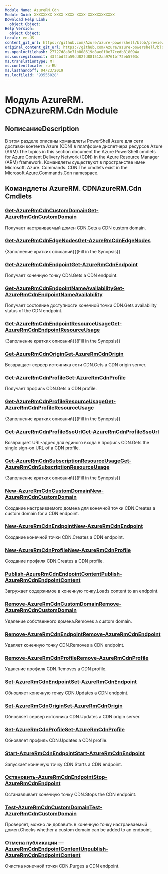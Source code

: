```yaml
---
Module Name: AzureRM.Cdn
Module Guid: XXXXXXXX-XXXX-XXXX-XXXX-XXXXXXXXXXXX
Download Help Link:
  object Object: 
Help Version:
  object Object: 
Locale: en-US
content_git_url: https://github.com/Azure/azure-powershell/blob/preview/src/ResourceManager/Cdn/Commands.Cdn/help/AzureRM.Cdn.md
original_content_git_url: https://github.com/Azure/azure-powershell/blob/preview/src/ResourceManager/Cdn/Commands.Cdn/help/AzureRM.Cdn.md
ms.openlocfilehash: 27727d8a8e71b808619d8ae0f0e77cedb818094a
ms.sourcegitcommit: 43f4bdf2a59dd82fd881512aa9761bf72eb5703c
ms.translationtype: MT
ms.contentlocale: ru-RU
ms.lasthandoff: 04/23/2019
ms.locfileid: "93555028"
---
```

# <span data-ttu-id="99902-101">Модуль AzureRM. CDN</span><span class="sxs-lookup"><span data-stu-id="99902-101">AzureRM.Cdn Module</span></span>
## <span data-ttu-id="99902-102">Nописание</span><span class="sxs-lookup"><span data-stu-id="99902-102">Description</span></span>
<span data-ttu-id="99902-103">В этом разделе описаны командлеты PowerShell Azure для сети доставки контента Azure (CDN) в платформе диспетчера ресурсов Azure (ARM).</span><span class="sxs-lookup"><span data-stu-id="99902-103">The topics in this section document the Azure PowerShell cmdlets for Azure Content Delivery Network (CDN) in the Azure Resource Manager (ARM) framework.</span></span> <span data-ttu-id="99902-104">Командлеты существуют в пространстве имен Microsoft. Azure. Commands. CDN.</span><span class="sxs-lookup"><span data-stu-id="99902-104">The cmdlets exist in the Microsoft.Azure.Commands.Cdn namespace.</span></span>

## <span data-ttu-id="99902-105">Командлеты AzureRM. CDN</span><span class="sxs-lookup"><span data-stu-id="99902-105">AzureRM.Cdn Cmdlets</span></span>
### [<span data-ttu-id="99902-106">Get-AzureRmCdnCustomDomain</span><span class="sxs-lookup"><span data-stu-id="99902-106">Get-AzureRmCdnCustomDomain</span></span>](Get-AzureRmCdnCustomDomain.md)
<span data-ttu-id="99902-107">Получает настраиваемый домен CDN.</span><span class="sxs-lookup"><span data-stu-id="99902-107">Gets a CDN custom domain.</span></span>

### [<span data-ttu-id="99902-108">Get-AzureRmCdnEdgeNodes</span><span class="sxs-lookup"><span data-stu-id="99902-108">Get-AzureRmCdnEdgeNodes</span></span>](Get-AzureRmCdnEdgeNodes.md)
<span data-ttu-id="99902-109">{Заполнение кратких описаний}</span><span class="sxs-lookup"><span data-stu-id="99902-109">{{Fill in the Synopsis}}</span></span>

### [<span data-ttu-id="99902-110">Get-AzureRmCdnEndpoint</span><span class="sxs-lookup"><span data-stu-id="99902-110">Get-AzureRmCdnEndpoint</span></span>](Get-AzureRmCdnEndpoint.md)
<span data-ttu-id="99902-111">Получает конечную точку CDN.</span><span class="sxs-lookup"><span data-stu-id="99902-111">Gets a CDN endpoint.</span></span>

### [<span data-ttu-id="99902-112">Get-AzureRmCdnEndpointNameAvailability</span><span class="sxs-lookup"><span data-stu-id="99902-112">Get-AzureRmCdnEndpointNameAvailability</span></span>](Get-AzureRmCdnEndpointNameAvailability.md)
<span data-ttu-id="99902-113">Получает состояние доступности конечной точки CDN.</span><span class="sxs-lookup"><span data-stu-id="99902-113">Gets availability status of the CDN endpoint.</span></span>

### [<span data-ttu-id="99902-114">Get-AzureRmCdnEndpointResourceUsage</span><span class="sxs-lookup"><span data-stu-id="99902-114">Get-AzureRmCdnEndpointResourceUsage</span></span>](Get-AzureRmCdnEndpointResourceUsage.md)
<span data-ttu-id="99902-115">{Заполнение кратких описаний}</span><span class="sxs-lookup"><span data-stu-id="99902-115">{{Fill in the Synopsis}}</span></span>

### [<span data-ttu-id="99902-116">Get-AzureRmCdnOrigin</span><span class="sxs-lookup"><span data-stu-id="99902-116">Get-AzureRmCdnOrigin</span></span>](Get-AzureRmCdnOrigin.md)
<span data-ttu-id="99902-117">Возвращает сервер источника сети CDN.</span><span class="sxs-lookup"><span data-stu-id="99902-117">Gets a CDN origin server.</span></span>

### [<span data-ttu-id="99902-118">Get-AzureRmCdnProfile</span><span class="sxs-lookup"><span data-stu-id="99902-118">Get-AzureRmCdnProfile</span></span>](Get-AzureRmCdnProfile.md)
<span data-ttu-id="99902-119">Получает профиль CDN.</span><span class="sxs-lookup"><span data-stu-id="99902-119">Gets a CDN profile.</span></span>

### [<span data-ttu-id="99902-120">Get-AzureRmCdnProfileResourceUsage</span><span class="sxs-lookup"><span data-stu-id="99902-120">Get-AzureRmCdnProfileResourceUsage</span></span>](Get-AzureRmCdnProfileResourceUsage.md)
<span data-ttu-id="99902-121">{Заполнение кратких описаний}</span><span class="sxs-lookup"><span data-stu-id="99902-121">{{Fill in the Synopsis}}</span></span>

### [<span data-ttu-id="99902-122">Get-AzureRmCdnProfileSsoUrl</span><span class="sxs-lookup"><span data-stu-id="99902-122">Get-AzureRmCdnProfileSsoUrl</span></span>](Get-AzureRmCdnProfileSsoUrl.md)
<span data-ttu-id="99902-123">Возвращает URL-адрес для единого входа в профиль CDN.</span><span class="sxs-lookup"><span data-stu-id="99902-123">Gets the single sign-on URL of a CDN profile.</span></span>

### [<span data-ttu-id="99902-124">Get-AzureRmCdnSubscriptionResourceUsage</span><span class="sxs-lookup"><span data-stu-id="99902-124">Get-AzureRmCdnSubscriptionResourceUsage</span></span>](Get-AzureRmCdnSubscriptionResourceUsage.md)
<span data-ttu-id="99902-125">{Заполнение кратких описаний}</span><span class="sxs-lookup"><span data-stu-id="99902-125">{{Fill in the Synopsis}}</span></span>

### [<span data-ttu-id="99902-126">New-AzureRmCdnCustomDomain</span><span class="sxs-lookup"><span data-stu-id="99902-126">New-AzureRmCdnCustomDomain</span></span>](New-AzureRmCdnCustomDomain.md)
<span data-ttu-id="99902-127">Создание настраиваемого домена для конечной точки CDN.</span><span class="sxs-lookup"><span data-stu-id="99902-127">Creates a custom domain for a CDN endpoint.</span></span>

### [<span data-ttu-id="99902-128">New-AzureRmCdnEndpoint</span><span class="sxs-lookup"><span data-stu-id="99902-128">New-AzureRmCdnEndpoint</span></span>](New-AzureRmCdnEndpoint.md)
<span data-ttu-id="99902-129">Создание конечной точки CDN.</span><span class="sxs-lookup"><span data-stu-id="99902-129">Creates a CDN endpoint.</span></span>

### [<span data-ttu-id="99902-130">New-AzureRmCdnProfile</span><span class="sxs-lookup"><span data-stu-id="99902-130">New-AzureRmCdnProfile</span></span>](New-AzureRmCdnProfile.md)
<span data-ttu-id="99902-131">Создание профиля CDN.</span><span class="sxs-lookup"><span data-stu-id="99902-131">Creates a CDN profile.</span></span>

### [<span data-ttu-id="99902-132">Publish-AzureRmCdnEndpointContent</span><span class="sxs-lookup"><span data-stu-id="99902-132">Publish-AzureRmCdnEndpointContent</span></span>](Publish-AzureRmCdnEndpointContent.md)
<span data-ttu-id="99902-133">Загружает содержимое в конечную точку.</span><span class="sxs-lookup"><span data-stu-id="99902-133">Loads content to an endpoint.</span></span>

### [<span data-ttu-id="99902-134">Remove-AzureRmCdnCustomDomain</span><span class="sxs-lookup"><span data-stu-id="99902-134">Remove-AzureRmCdnCustomDomain</span></span>](Remove-AzureRmCdnCustomDomain.md)
<span data-ttu-id="99902-135">Удаление собственного домена.</span><span class="sxs-lookup"><span data-stu-id="99902-135">Removes a custom domain.</span></span>

### [<span data-ttu-id="99902-136">Remove-AzureRmCdnEndpoint</span><span class="sxs-lookup"><span data-stu-id="99902-136">Remove-AzureRmCdnEndpoint</span></span>](Remove-AzureRmCdnEndpoint.md)
<span data-ttu-id="99902-137">Удаляет конечную точку CDN.</span><span class="sxs-lookup"><span data-stu-id="99902-137">Removes a CDN endpoint.</span></span>

### [<span data-ttu-id="99902-138">Remove-AzureRmCdnProfile</span><span class="sxs-lookup"><span data-stu-id="99902-138">Remove-AzureRmCdnProfile</span></span>](Remove-AzureRmCdnProfile.md)
<span data-ttu-id="99902-139">Удаление профиля CDN.</span><span class="sxs-lookup"><span data-stu-id="99902-139">Removes a CDN profile.</span></span>

### [<span data-ttu-id="99902-140">Set-AzureRmCdnEndpoint</span><span class="sxs-lookup"><span data-stu-id="99902-140">Set-AzureRmCdnEndpoint</span></span>](Set-AzureRmCdnEndpoint.md)
<span data-ttu-id="99902-141">Обновляет конечную точку CDN.</span><span class="sxs-lookup"><span data-stu-id="99902-141">Updates a CDN endpoint.</span></span>

### [<span data-ttu-id="99902-142">Set-AzureRmCdnOrigin</span><span class="sxs-lookup"><span data-stu-id="99902-142">Set-AzureRmCdnOrigin</span></span>](Set-AzureRmCdnOrigin.md)
<span data-ttu-id="99902-143">Обновляет сервер источника CDN.</span><span class="sxs-lookup"><span data-stu-id="99902-143">Updates a CDN origin server.</span></span>

### [<span data-ttu-id="99902-144">Set-AzureRmCdnProfile</span><span class="sxs-lookup"><span data-stu-id="99902-144">Set-AzureRmCdnProfile</span></span>](Set-AzureRmCdnProfile.md)
<span data-ttu-id="99902-145">Обновляет профиль CDN.</span><span class="sxs-lookup"><span data-stu-id="99902-145">Updates a CDN profile.</span></span>

### [<span data-ttu-id="99902-146">Start-AzureRmCdnEndpoint</span><span class="sxs-lookup"><span data-stu-id="99902-146">Start-AzureRmCdnEndpoint</span></span>](Start-AzureRmCdnEndpoint.md)
<span data-ttu-id="99902-147">Запускает конечную точку CDN.</span><span class="sxs-lookup"><span data-stu-id="99902-147">Starts a CDN endpoint.</span></span>

### [<span data-ttu-id="99902-148">Остановить-AzureRmCdnEndpoint</span><span class="sxs-lookup"><span data-stu-id="99902-148">Stop-AzureRmCdnEndpoint</span></span>](Stop-AzureRmCdnEndpoint.md)
<span data-ttu-id="99902-149">Останавливает конечную точку CDN.</span><span class="sxs-lookup"><span data-stu-id="99902-149">Stops the CDN endpoint.</span></span>

### [<span data-ttu-id="99902-150">Test-AzureRmCdnCustomDomain</span><span class="sxs-lookup"><span data-stu-id="99902-150">Test-AzureRmCdnCustomDomain</span></span>](Test-AzureRmCdnCustomDomain.md)
<span data-ttu-id="99902-151">Проверяет, можно ли добавить в конечную точку настраиваемый домен.</span><span class="sxs-lookup"><span data-stu-id="99902-151">Checks whether a custom domain can be added to an endpoint.</span></span>

### [<span data-ttu-id="99902-152">Отмена публикации — AzureRmCdnEndpointContent</span><span class="sxs-lookup"><span data-stu-id="99902-152">Unpublish-AzureRmCdnEndpointContent</span></span>](Unpublish-AzureRmCdnEndpointContent.md)
<span data-ttu-id="99902-153">Очистка конечной точки CDN.</span><span class="sxs-lookup"><span data-stu-id="99902-153">Purges a CDN endpoint.</span></span>

